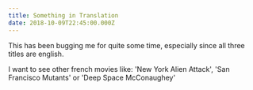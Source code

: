 ```yaml
---
title: Something in Translation
date: 2018-10-09T22:45:00.000Z
---
```


This has been bugging me for quite some time, especially since all three titles are english.

<section class="hidden" aria-description="Hidden text" tabindex="0">
I want to see other french movies like: 'New York Alien Attack', 'San Francisco Mutants' or 'Deep Space McConaughey'
</section>
